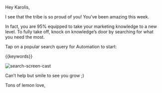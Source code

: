 Hey Karolis,

I see that the tribe is so proud of you! You’ve been amazing this week.

In fact, you are 95% equipped to take your marketing knowledge to a new
level. To fully take off, knock on knowledge’s door by searching for
what you need the most.

Tap on a popular search query for Automation to start:

{{keywords}}

![search-screen-cast]({{gif}})

Can’t help but smile to see you grow ;)

Tons of lemon love,
